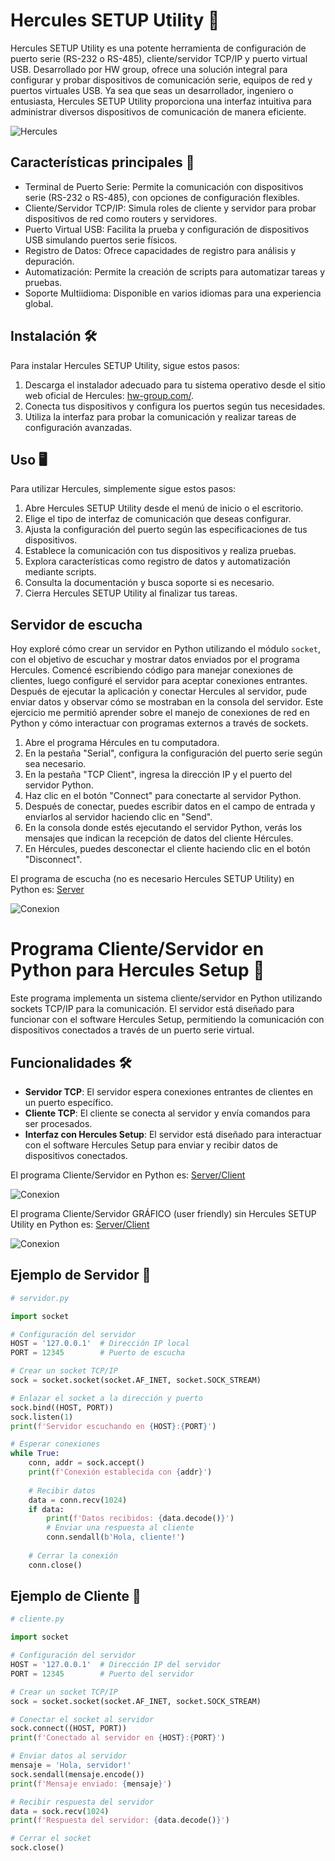 # Hercules SETUP Utility 🚀

Hercules SETUP Utility es una potente herramienta de configuración de puerto serie (RS-232 o RS-485), cliente/servidor TCP/IP y puerto virtual USB. Desarrollado por HW group, ofrece una solución integral para configurar y probar dispositivos de comunicación serie, equipos de red y puertos virtuales USB. Ya sea que seas un desarrollador, ingeniero o entusiasta, Hercules SETUP Utility proporciona una interfaz intuitiva para administrar diversos dispositivos de comunicación de manera eficiente.

![Hercules](/Images/icon.jpg)

## Características principales 🎯

- Terminal de Puerto Serie: Permite la comunicación con dispositivos serie (RS-232 o RS-485), con opciones de configuración flexibles.
- Cliente/Servidor TCP/IP: Simula roles de cliente y servidor para probar dispositivos de red como routers y servidores.
- Puerto Virtual USB: Facilita la prueba y configuración de dispositivos USB simulando puertos serie físicos.
- Registro de Datos: Ofrece capacidades de registro para análisis y depuración.
- Automatización: Permite la creación de scripts para automatizar tareas y pruebas.
- Soporte Multiidioma: Disponible en varios idiomas para una experiencia global.

## Instalación 🛠️

Para instalar Hercules SETUP Utility, sigue estos pasos:

1. Descarga el instalador adecuado para tu sistema operativo desde el sitio web oficial de Hercules: [hw-group.com/]([https://www.hw-group.com/software/hercules-setup-utility]).
2. Conecta tus dispositivos y configura los puertos según tus necesidades.
3. Utiliza la interfaz para probar la comunicación y realizar tareas de configuración avanzadas.

## Uso 🖥️

Para utilizar Hercules, simplemente sigue estos pasos:

1. Abre Hercules SETUP Utility desde el menú de inicio o el escritorio.
2. Elige el tipo de interfaz de comunicación que deseas configurar.
3. Ajusta la configuración del puerto según las especificaciones de tus dispositivos.
4. Establece la comunicación con tus dispositivos y realiza pruebas.
5. Explora características como registro de datos y automatización mediante scripts.
6. Consulta la documentación y busca soporte si es necesario.
7. Cierra Hercules SETUP Utility al finalizar tus tareas.

## Servidor de escucha

Hoy exploré cómo crear un servidor en Python utilizando el módulo `socket`, con el objetivo de escuchar y mostrar datos enviados por el programa Hercules. Comencé escribiendo código para manejar conexiones de clientes, luego configuré el servidor para aceptar conexiones entrantes. Después de ejecutar la aplicación y conectar Hercules al servidor, pude enviar datos y observar cómo se mostraban en la consola del servidor. Este ejercicio me permitió aprender sobre el manejo de conexiones de red en Python y cómo interactuar con programas externos a través de sockets.

1. Abre el programa Hércules en tu computadora.
2. En la pestaña "Serial", configura la configuración del puerto serie según sea necesario.
3. En la pestaña "TCP Client", ingresa la dirección IP y el puerto del servidor Python.
4. Haz clic en el botón "Connect" para conectarte al servidor Python.
5. Después de conectar, puedes escribir datos en el campo de entrada y enviarlos al servidor haciendo clic en "Send".
6. En la consola donde estés ejecutando el servidor Python, verás los mensajes que indican la recepción de datos del cliente Hércules.
7. En Hércules, puedes desconectar el cliente haciendo clic en el botón "Disconnect".

El programa de escucha (no es necesario Hercules SETUP Utility) en Python es: [Server](ClientServerAES_CONSOLA)

![Conexion](/Images/img-1.png)

# Programa Cliente/Servidor en Python para Hercules Setup 🐍

Este programa implementa un sistema cliente/servidor en Python utilizando sockets TCP/IP para la comunicación. El servidor está diseñado para funcionar con el software Hercules Setup, permitiendo la comunicación con dispositivos conectados a través de un puerto serie virtual.

## Funcionalidades 🛠️

- **Servidor TCP**: El servidor espera conexiones entrantes de clientes en un puerto específico.
- **Cliente TCP**: El cliente se conecta al servidor y envía comandos para ser procesados.
- **Interfaz con Hercules Setup**: El servidor está diseñado para interactuar con el software Hercules Setup para enviar y recibir datos de dispositivos conectados.

El programa Cliente/Servidor en Python es: [Server/Client](ClientServerAES_CONSOLA)

![Conexion](/Images/img-2.png)

El programa Cliente/Servidor GRÁFICO (user friendly) sin Hercules SETUP Utility en Python es: [Server/Client](ClientServerAES_GRAFICO)

![Conexion](/Images/img-3.png)

## Ejemplo de Servidor 📝

```python
# servidor.py

import socket

# Configuración del servidor
HOST = '127.0.0.1'  # Dirección IP local
PORT = 12345        # Puerto de escucha

# Crear un socket TCP/IP
sock = socket.socket(socket.AF_INET, socket.SOCK_STREAM)

# Enlazar el socket a la dirección y puerto
sock.bind((HOST, PORT))
sock.listen(1)
print(f'Servidor escuchando en {HOST}:{PORT}')

# Esperar conexiones
while True:
    conn, addr = sock.accept()
    print(f'Conexión establecida con {addr}')
    
    # Recibir datos
    data = conn.recv(1024)
    if data:
        print(f'Datos recibidos: {data.decode()}')
        # Enviar una respuesta al cliente
        conn.sendall(b'Hola, cliente!')
    
    # Cerrar la conexión
    conn.close()

````
## Ejemplo de Cliente 📝

```python
# cliente.py

import socket

# Configuración del servidor
HOST = '127.0.0.1'  # Dirección IP del servidor
PORT = 12345        # Puerto del servidor

# Crear un socket TCP/IP
sock = socket.socket(socket.AF_INET, socket.SOCK_STREAM)

# Conectar el socket al servidor
sock.connect((HOST, PORT))
print(f'Conectado al servidor en {HOST}:{PORT}')

# Enviar datos al servidor
mensaje = 'Hola, servidor!'
sock.sendall(mensaje.encode())
print(f'Mensaje enviado: {mensaje}')

# Recibir respuesta del servidor
data = sock.recv(1024)
print(f'Respuesta del servidor: {data.decode()}')

# Cerrar el socket
sock.close()
